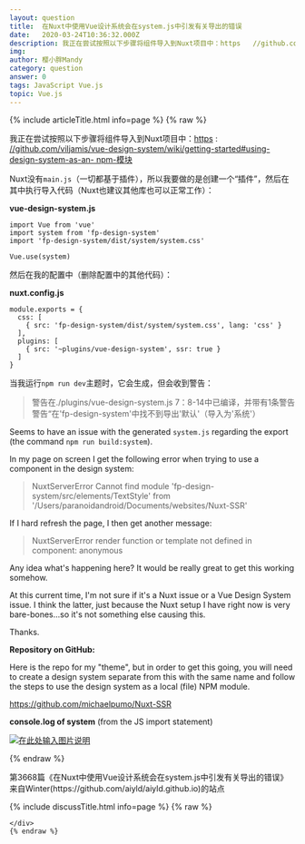 ```yaml
---
layout: question
title:  在Nuxt中使用Vue设计系统会在system.js中引发有关导出的错误
date:   2020-03-24T10:36:32.000Z
description: 我正在尝试按照以下步骤将组件导入到Nuxt项目中：https   //github.com/viljamis/vue-design-system/wik...
img: 
author: 樱小胖Mandy
category: question
answer: 0
tags: JavaScript Vue.js
topic: Vue.js
---
```

<div class="article-root">
  <div class="article">
    {% include articleTitle.html info=page %}
    {% raw %}
    <div class="article-content"><p><font style="vertical-align: inherit;"><font style="vertical-align: inherit;">我正在尝试按照以下步骤将组件导入到Nuxt项目中：</font><a href="https://github.com/viljamis/vue-design-system/wiki/getting-started#using-design-system-as-an-npm-module" rel="nofollow noreferrer"><font style="vertical-align: inherit;">https</font></a><font style="vertical-align: inherit;"> :
 </font></font><a href="https://github.com/viljamis/vue-design-system/wiki/getting-started#using-design-system-as-an-npm-module" rel="nofollow noreferrer"><font style="vertical-align: inherit;"><font style="vertical-align: inherit;">//github.com/viljamis/vue-design-system/wiki/getting-started#using-design-system-as-an- npm-模块</font></font></a></p>

<p><font style="vertical-align: inherit;"><font style="vertical-align: inherit;">Nuxt没有</font></font><code>main.js</code><font style="vertical-align: inherit;"><font style="vertical-align: inherit;">（一切都基于插件），所以我要做的是创建一个“插件”，然后在其中执行导入代码（Nuxt也建议其他库也可以正常工作）：</font></font></p>

<p><strong><font style="vertical-align: inherit;"><font style="vertical-align: inherit;">vue-design-system.js</font></font></strong></p>

<pre><code>import Vue from 'vue'<font></font>
import system from 'fp-design-system'<font></font>
import 'fp-design-system/dist/system/system.css'<font></font>
<font></font>
Vue.use(system)<font></font>
</code></pre>

<p><font style="vertical-align: inherit;"><font style="vertical-align: inherit;">然后在我的配置中（删除配置中的其他代码）：</font></font></p>

<p><strong><font style="vertical-align: inherit;"><font style="vertical-align: inherit;">nuxt.config.js</font></font></strong></p>

<pre><code>module.exports = {<font></font>
  css: [<font></font>
    { src: 'fp-design-system/dist/system/system.css', lang: 'css' }<font></font>
  ],<font></font>
  plugins: [<font></font>
    { src: '~plugins/vue-design-system', ssr: true }<font></font>
  ]<font></font>
}<font></font>
</code></pre>

<p><font style="vertical-align: inherit;"><font style="vertical-align: inherit;">当我运行</font></font><code>npm run dev</code><font style="vertical-align: inherit;"><font style="vertical-align: inherit;">主题时，它会生成，但会收到警告：</font></font></p>

<blockquote>
  <p><font style="vertical-align: inherit;"><font style="vertical-align: inherit;">警告在./plugins/vue-design-system.js 7：8-14中已编译，并带有1条警告警告“在'fp-design-system'中找不到导出'默认'（导入为'系统'）</font></font></p>
</blockquote>

<p>Seems to have an issue with the generated <code>system.js</code> regarding the export (the command <code>npm run build:system</code>). </p>

<p>In my page on screen I get the following error when trying to use a component in the design system:</p>

<blockquote>
  <p>NuxtServerError Cannot find module
  'fp-design-system/src/elements/TextStyle' from
  '/Users/paranoidandroid/Documents/websites/Nuxt-SSR'</p>
</blockquote>

<p>If I hard refresh the page, I then get another message:</p>

<blockquote>
  <p>NuxtServerError render function or template not defined in component:
  anonymous</p>
</blockquote>

<p>Any idea what's happening here? It would be really great to get this working somehow. </p>

<p>At this current time, I'm not sure if it's a Nuxt issue or a Vue Design System issue. I think the latter, just because the Nuxt setup I have right now is very bare-bones...so it's not something else causing this.</p>

<p>Thanks.</p>

<p><strong>Repository on GitHub:</strong></p>

<p>Here is the repo for my "theme", but in order to get this going, you will need to create a design system separate from this with the same name and follow the steps to use the design system as a local (file) NPM module.</p>

<p><a href="https://github.com/michaelpumo/Nuxt-SSR" rel="nofollow noreferrer">https://github.com/michaelpumo/Nuxt-SSR</a></p>

<p><strong>console.log of system</strong> (from the JS import statement)</p>

<p><a href="https://www.samyoc.com//uploads/users/3595/images/thumbnails/1585046065267.png" data-src="https://www.samyoc.com//uploads/users/3595/images/1585046065267.png" rel="nofollow noreferrer"><img src="https://i.stack.imgur.com/1OnY7.png" alt="在此处输入图片说明"></a></p></div>
    {% endraw %}
  </div>
  <p class="winter_mark">第3668篇《在Nuxt中使用Vue设计系统会在system.js中引发有关导出的错误》来自Winter(https://github.com/aiyld/aiyld.github.io)的站点</p>
  <div class="discuss-wrapper">
    {% include discussTitle.html info=page %}
    {% raw %}
    <div class="discuss-list">
    
    </div>
    {% endraw %}
  </div>
<div>
